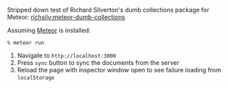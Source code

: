 Stripped down test of Richard Silverton's dumb collections package for Meteor: [richsilv:meteor-dumb-collections](https://github.com/richsilv/meteor-dumb-collections)

Assuming [Meteor](http://meteor.com) is installed:
```
% meteor run
```

1. Navigate to `http://localhost:3000`
1. Press `sync` button to sync the documents from the server
1. Reload the page with inspector window open to see failure loading from `localStorage`
